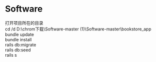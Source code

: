 # Software
打开项目所在的目录  
cd /d D:\chrom下载\Software-master (1)\Software-master\bookstore_app  
bundle update  
bundle install  
rails db:migrate  
rails db:seed  
rails s
